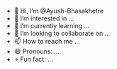- 👋 Hi, I’m @Ayush-Bhasakhetre
- 👀 I’m interested in ...
- 🌱 I’m currently learning ...
- 💞️ I’m looking to collaborate on ...
- 📫 How to reach me ...
- 😄 Pronouns: ...
- ⚡ Fun fact: ...

<!---
Ayush-Bhasakhetre/Ayush-Bhasakhetre is a ✨ special ✨ repository because its `README.md` (this file) appears on your GitHub profile.
You can click the Preview link to take a look at your changes.
--->
